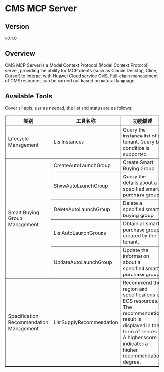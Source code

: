 # CMS MCP Server 


## Version
v0.1.0

## Overview

CMS MCP Server is a Model Context Protocol (Model Context Protocol) server, providing the ability for MCP clients (such as Claude Desktop, Cline, Cursor) to interact with Huawei Cloud service CMS. Full-chain management of CMS resources can be carried out based on natural language.

## Available Tools
Cover all apis, use as needed, the list and status are as follows:

<html>
    <head></head>
    <body>
        <table border="1" cellspacing="0" cellpadding="5">
            <tbody>
                <tr>
                    <th>类别</th>
                    <th>工具名称</th>
                    <th>功能描述</th>
                    <th>状态</th>
                </tr>
                <tr>
                    <td rowspan="1">Lifecycle Management</td>
                    <td>ListInstances</td>
                    <td>Query the instance list of a tenant. Query by condition is supported.</td>
                    <td>To be tested</td>
                </tr>
                <tr>
                    <td rowspan="5">Smart Buying Group Management</td>
                    <td>CreateAutoLaunchGroup</td>
                    <td>Create Smart Buying Group</td>
                    <td>To be tested</td>
                </tr>
                <tr>
                    <td>ShowAutoLaunchGroup</td>
                    <td>Query the details about a specified smart purchase group</td>
                    <td>To be tested</td>
                </tr>
                <tr>
                    <td>DeleteAutoLaunchGroup</td>
                    <td>Delete a specified smart buying group</td>
                    <td>To be tested</td>
                </tr>
                <tr>
                    <td>ListAutoLaunchGroups</td>
                    <td>Obtain all smart purchase groups created by the tenant.</td>
                    <td>To be tested</td>
                </tr>
                <tr>
                    <td>UpdateAutoLaunchGroup</td>
                    <td>Update the information about a specified smart purchase group</td>
                    <td>To be tested</td>
                </tr>
                <tr>
                    <td rowspan="1">Specification Recommendation Management</td>
                    <td>ListSupplyRecommendation</td>
                    <td>Recommend the region and specifications of ECS resources. The recommendation result is displayed in the form of scores. A higher score indicates a higher recommendation degree.</td>
                    <td>To be tested</td>
                </tr>
            </tbody>
        </table>
    </body>
</html>
